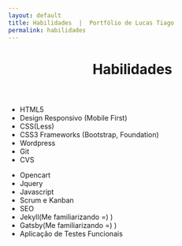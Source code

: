 ```yaml
---
layout: default
title: Habilidades	|  Portfólio de Lucas Tiago
permalink: habilidades
---
```



<header id="habilidades"  role="banner">
	<div class="container">
		<div class="row">
			<h1>Habilidades</h1>
		</div>
	</div>	
</header> 
 <div class="container">
     <div class="row">
        <div class="col-sm-offset-2 col-sm-5">
           <ul class="list">
              <li>HTML5</li>
              <li>Design Responsivo (Mobile First)</li>	
              <li>CSS(Less)</li>
              <li>CSS3 Frameworks (Bootstrap, Foundation)</li>	
              <li>Wordpress</li>
              <li>Git</li>
              <li>CVS</li>
           </ul>
        </div>
        <div class="col-sm-4">
           <ul class="list">
              <li>Opencart</li>
               <li>Jquery</li>
               <li>Javascript</li>
               <li>Scrum e Kanban</li>
               <li>SEO</li>
               <li>Jekyll(Me familiarizando =) )</li>
               <li>Gatsby(Me familiarizando =) )</li>
               <li>Aplicação de Testes Funcionais</li>
           </ul>
        </div>
     </div>
  </div>
